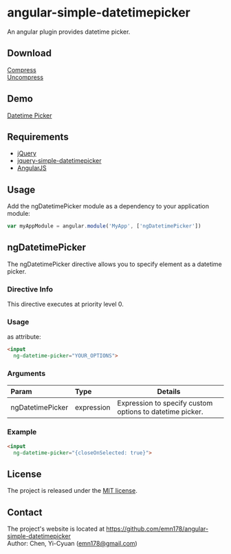 # angular-simple-datetimepicker
An angular plugin provides datetime picker.

## Download
[Compress](https://raw.github.com/emn178/angular-simple-datetimepicker/master/build/angular-simple-datetimepicker.min.js)  
[Uncompress](https://raw.github.com/emn178/angular-simple-datetimepicker/master/src/angular-simple-datetimepicker.js)

## Demo
[Datetime Picker](http://emn178.github.io/angular-simple-datetimepicker/samples/datetimepicker/)  

## Requirements
* [jQuery](http://jquery.com/)
* [jquery-simple-datetimepicker](https://github.com/mugifly/jquery-simple-datetimepicker)  
* [AngularJS](https://angularjs.org/)  

## Usage
Add the ngDatetimePicker module as a dependency to your application module:
```JavaScript
var myAppModule = angular.module('MyApp', ['ngDatetimePicker'])
```

## ngDatetimePicker
The ngDatetimePicker directive allows you to specify element as a datetime picker.

### Directive Info
This directive executes at priority level 0.

### Usage
as attribute:
```HTML
<input
  ng-datetime-picker="YOUR_OPTIONS">
```
### Arguments
| Param | Type | Details |
|:-----|:-------|-------|
|ngDatetimePicker   |expression     |Expression to specify custom options to datetime picker.    |

### Example
```HTML
<input
  ng-datetime-picker="{closeOnSelected: true}">
```

## License
The project is released under the [MIT license](http://www.opensource.org/licenses/MIT).

## Contact
The project's website is located at https://github.com/emn178/angular-simple-datetimepicker  
Author: Chen, Yi-Cyuan (emn178@gmail.com)

